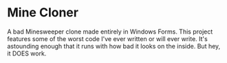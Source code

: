 # Mine Cloner

A bad Minesweeper clone made entirely in Windows Forms. This project features some of the worst code I've ever written or will ever write. It's astounding enough that it runs with how bad it looks on the inside. But hey, it DOES work.


